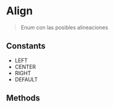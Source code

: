 
                                                                                                                                            
    
# Align


> Enum con las posibles alineaciones
>
> 




## Constants
- LEFT
- CENTER
- RIGHT
- DEFAULT




## Methods

                                                                                                                                                                                                                                                                                                                                                                                                            
    
                                                                                                                                                                                                                                                                             
                